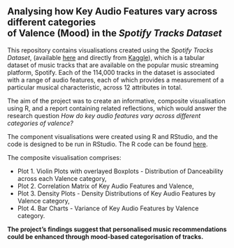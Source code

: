## Analysing how Key Audio Features vary across different categories <br> of Valence (Mood) in the *Spotify Tracks Dataset*

This repository contains visualisations created using the *Spotify Tracks Dataset*, (available [here](https://raw.githubusercontent.com/robert-jacques/datavisRProject/refs/heads/main/data/data.csv) and directly from
[Kaggle](https://www.kaggle.com/datasets/maharshipandya/-spotify-tracks-dataset)), which is a tabular dataset of music tracks that are available on the popular music streaming platform, Spotify.
Each of the 114,000 tracks in the dataset is associated with a range of audio features, each of which provides a measurement of a particular musical characteristic, across 12 attributes in total.

The aim of the project was to create an informative, composite visualisation using R, and a report containing related reflections, which would answer the research question *How do key audio features vary across different categories of valence?*

The component visualisations were created using R and RStudio, and the code is designed to be run in RStudio. The R code can be found [here](https://raw.githubusercontent.com/robert-jacques/datavisRProject/refs/heads/main/code.R).

The composite visualisation comprises:

* Plot 1. Violin Plots with overlayed Boxplots - Distribution of Danceability across each Valence category,
* Plot 2. Correlation Matrix of Key Audio Features and Valence,
* Plot 3. Density Plots - Density Distributions of Key Audio Features by Valence category,
* Plot 4. Bar Charts - Variance of Key Audio Features by Valence category.

 
**The project’s findings suggest that personalised music recommendations could be enhanced through mood-based categorisation of tracks.**
